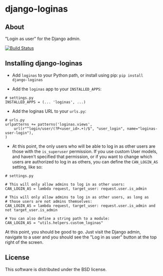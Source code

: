 django-loginas
==============

About
-----

"Login as user" for the Django admin.

[![Build Status](https://secure.travis-ci.org/stochastic-technologies/django-loginas.png?branch=master)](http://travis-ci.org/stochastic-technologies/django-loginas)


Installing django-loginas
-------------------------

* Add `loginas` to your Python path, or install using pip: `pip install django-loginas`

* Add the `loginas` app to your `INSTALLED_APPS`:

```
# settings.py
INSTALLED_APPS = (... 'loginas', ...)
```

* Add the loginas URL to your `urls.py`:

```
# urls.py
urlpatterns += patterns('loginas.views',
    url(r"^login/user/(?P<user_id>.+)/$", "user_login", name="loginas-user-login"),
)
```

* At this point, the only users who will be able to log in as other users are those with the `is_superuser` permission.
If you use custom User models, and haven't specified that permission, or if you want to change which users are
authorized to log in as others, you can define the `CAN_LOGIN_AS` setting, like so:

```
# settings.py

# This will only allow admins to log in as other users:
CAN_LOGIN_AS = lambda request, target_user: request.user.is_admin

# This will only allow admins to log in as other users, as long as
# those users are not admins themselves:
CAN_LOGIN_AS = lambda request, target_user: request.user.is_admin and not target_user.is_admin

# You can also define a string path to a module:
CAN_LOGIN_AS = "utils.helpers.custom_loginas"
```

At this point, you should be good to go. Just visit the Django admin, navigate to a user and you should see the "Log
in as user" button at the top right of the screen.

License
-------

This software is distributed under the BSD license.
